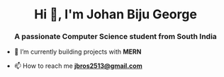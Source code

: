 <h1 align="center">Hi 👋, I'm Johan Biju George</h1>
<h3 align="center">A passionate Computer Science student from South India</h3>

- 🌱 I’m currently building projects with **MERN**

- 📫 How to reach me **jbros2513@gmail.com**
